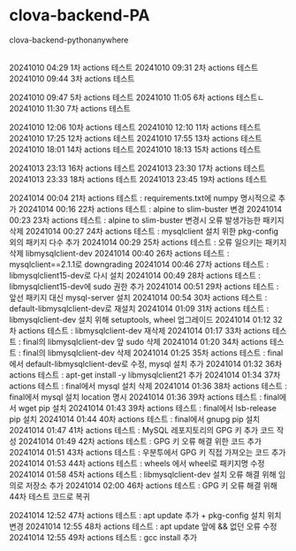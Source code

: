 # clova-backend-PA
clova-backend-pythonanywhere

<br>
20241010 04:29 1차 actions 테스트
20241010 09:31 2차 actions 테스트
20241010 09:44 3차 actions 테스트

20241010 09:47 5차 actions 테스트
20241010 11:05 6차 actions 테스트ㄴ
20241010 11:30 7차 actions 테스트

20241010 12:06 10차 actions 테스트
20241010 12:10 11차 actions 테스트
20241010 17:25 12차 actions 테스트
20241010 17:55 13차 actions 테스트
20241010 18:01 14차 actions 테스트
20241010 18:13 15차 actions 테스트

20241013 23:13 16차 actions 테스트
20241013 23:30 17차 actions 테스트
20241013 23:33 18차 actions 테스트
20241013 23:45 19차 actions 테스트

20241014 00:04 21차 actions 테스트 : requirements.txt에 numpy 명시적으로 추가
20241014 00:16 22차 actions 테스트 : alpine to slim-buster 변경
20241014 00:23 23차 actions 테스트 : alpine to slim-buster 변경시 오류 발생가능한 패키지 삭제
20241014 00:27 24차 actions 테스트 : mysqlclient 설치 위한 pkg-config 외의 패키지 다수 추가
20241014 00:29 25차 actions 테스트 : 오류 일으키는 패키지 삭제 libmysqlclient-dev
20241014 00:40 26차 actions 테스트 : mysqlclient==2.1.1로 downgrading
20241014 00:46 27차 actions 테스트 : libmysqlclient15-dev로 다시 설치
20241014 00:49 28차 actions 테스트 : libmysqlclient15-dev에 sudo 권한 추가
20241014 00:51 29차 actions 테스트 : 앞선 패키지 대신 mysql-server 설치
20241014 00:54 30차 actions 테스트 : default-libmysqlclient-dev로 재설치
20241014 01:09 31차 actions 테스트 : libmysqlclient-dev 설치 위해 setuptools, wheel 업그레이드
20241014 01:12 32차 actions 테스트 : libmysqlclient-dev 재삭제 
20241014 01:17 33차 actions 테스트 : final의 libmysqlclient-dev 앞 sudo 삭제
20241014 01:20 34차 actions 테스트 : final의 libmysqlclient-dev 삭제
20241014 01:25 35차 actions 테스트 : final에서 default-libmysqlclient-dev로 수정, mysql 설치 추가
20241014 01:32 36차 actions 테스트 : apt-get install -y libmysqlclient21 추가
20241014 01:34 37차 actions 테스트 : final에서 mysql 설치 삭제
20241014 01:36 38차 actions 테스트 : final에서 mysql 설치 location 명시
20241014 01:36 39차 actions 테스트 : final에서 wget pip 설치
20241014 01:43 39차 actions 테스트 : final에서 lsb-release pip 설치
20241014 01:44 40차 actions 테스트 : final에서 gnupg pip 설치
20241014 01:47 41차 actions 테스트 : MySQL 레포지토리의 GPG 키 추가 코드 작성
20241014 01:49 42차 actions 테스트 : GPG 키 오류 해결 위한 코드 추가
20241014 01:51 43차 actions 테스트 : 우분투에서 GPG 키 직접 가져오는 코드 추가
20241014 01:53 44차 actions 테스트 : wheels 에서 wheel로 패키지명 수정
20241014 01:58 45차 actions 테스트 : libmysqlclient-dev 설치 오류 해결 위해 임의로 저장소 추가
20241014 02:00 46차 actions 테스트 : GPG 키 오류 해결 위해 44차 테스트 코드로 복귀

20241014 12:52 47차 actions 테스트 : apt update 추가 + pkg-config 설치 위치 변경
20241014 12:55 48차 actions 테스트 : apt update 앞에 && 없던 오류 수정
20241014 12:55 49차 actions 테스트 : gcc install 추가